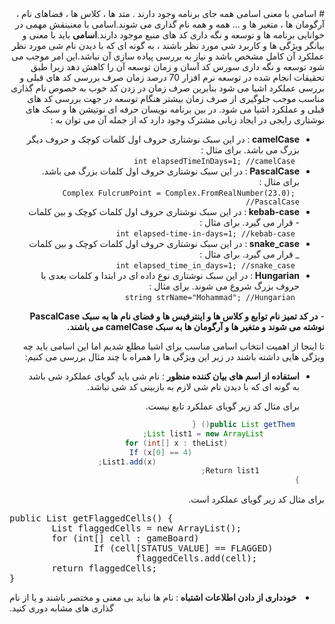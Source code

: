 <div dir="rtl">
# اسامی با معنی
اسامی همه جای برنامه وجود دارند . متد ها ، کلاس ها ، فضاهای نام ، آرگومان ها ، متغیر ها و ... همه و همه نام گذاری می شوند.اسامی با معنینقش مهمی در خوانایی برنامه ها و توسعه و نگه داری کد های منبع موجود دارند.<b>اسامی</b> باید با معنی و بیانگر ویژگی ها و کاربرد شی مورد نظر باشند ، به گونه ای که با دیدن نام شی مورد نظر عملکرد آن کامل مشخص باشد و نیاز به بررسی پیاده سازی آن نباشد.این امر موجب می شود توسعه و نگه داری سورس کد آسان و زمان توسعه آن را کاهش دهد زیرا طبق تحقیقات انجام شده در توسعه نرم افزار 70 درصد زمان صرف بررسی کد های قبلی و بررسی عملکرد اشیا می شود بنابرین صرف زمان در زدن کد خوب به خصوص نام گذاری مناسب موجب جلوگیری از صرف زمان بیشتر هنگام توسعه در جهت بررسی کد های قبلی و عملکرد اشیا می شود.
در بین برنامه نویسان حرفه ای نوتیشن ها و سبک های نوشتاری رایجی در ایجاد زبانی مشترک وجود دارد که از جمله آن می توان به :
</div>

<ul dir="rtl">
  <li> <strong> camelCase </strong> : در این سبک نوشتاری حروف اول کلمات کوچک و حروف دیگر بزرگ می باشد. برای مثال :  <br/>  <code> int elapsedTimeInDays=1; //camelCase </code> </li>
  <li> <strong> PascalCase </strong> : در این سبک نوشتاری حروف اول کلمات بزرگ می باشد. برای مثال : <br/>   <code> Complex FulcrumPoint = Complex.FromRealNumber(23.0); //PascalCase </code> </li>
  <li> <strong> kebab-case </strong> : در این سبک نوشتاری حروف اول کلمات کوچک و بین کلمات  - قرار می گیرد. برای مثال : <br/>   <code> int elapsed-time-in-days=1; //kebab-case </code> </li>
  <li> <strong> snake_case </strong> : در این سبک نوشتاری حروف اول کلمات کوچک و بین کلمات _ قرار می گیرد. برای مثال : <br/>   <code> int elapsed_time_in_days=1; //snake_case </code> </li>
  <li> <strong> Hungarian </strong> : در این سبک نوشتاری نوع داده ای در ابتدا و کلمات بعدی با حروف بزرگ شروع می شوند. برای مثال : <br/>   <code> string strName="Mohammad"; //Hungarian </code></li>
</ul>
  <div>
    <p dir="rtl"> - <b> در کد تمیز نام توابع و کلاس ها و اینترفیس ها و فضای نام ها به سبک PascalCase نوشته می شوند و متغیر ها و آرگومان ها به سبک camelCase می باشند. </b> </p>
    <p dir="rtl"> تا اینجا از اهمیت انتخاب اسامی مناسب برای اشیا مطلع شدیم اما این اسامی باید چه ویژگی هایی داشته باشند در زیر این ویژگی ها را همراه با چند مثال بررسی می کنیم: </p>
    <ul dir="rtl">
       <li> <strong> استفاده از اسم های بیان کننده منظور </strong> : نام شی باید گویای عملکرد شی باشد به گونه ای که با دیدن نام شی  لازم به بازبینی کد شی نباشد.
      </br>
    <p dir="rtl"> برای مثال کد زیر گویای عملکرد تابع نیست. </p>
  
```java
 public List getThem() {
        List list1 = new ArrayList;
                for (int[] x : theList)
                        If (x[0] == 4)
                                List1.add(x);
         Return list1;
}
```
 </div>
     <p dir="rtl"> برای مثال کد زیر گویای عملکرد است. </p>
     <div >   
     <pre ><span class="pl-k">public</span> <span class="pl-smi">List</span> getFlaggedCells() {
        <span class="pl-smi">List</span> flaggedCells <span class="pl-k">=</span> <span class="pl-k">new</span> <span class="pl-smi">ArrayList</span>();
        <span class="pl-k">for</span> (<span class="pl-k">int</span>[] cell <span class="pl-k">:</span> gameBoard)
                <span class="pl-smi">If</span> (cell[<span class="pl-c1">STATUS_VALUE</span>] <span class="pl-k">==</span> <span class="pl-c1">FLAGGED</span>)
                        flaggedCells<span class="pl-k">.</span>add(cell);
        <span class="pl-k">return</span> flaggedCells;
}</pre>
    </div>
      </li>
       <li dir="rtl"> <strong> خودداری از دادن اطلاعات اشتباه </strong> : نام ها نباید بی معنی و مختصر باشند و یا از نام گذاری های مشابه دوری کنید. </li>
    </ul>
   </div>

</div>

